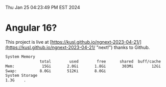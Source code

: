 Thu Jan 25 04:23:49 PM EST 2024

# Angular 16?


This project is live at [https://kusl.github.io/ngnext-2023-04-21/](https://kusl.github.io/ngnext-2023-04-21/ "next!") thanks to Github.

```bash
System Memory
               total        used        free      shared  buff/cache   available
Mem:            15Gi       2.0Gi       1.8Gi       303Mi        12Gi        13Gi
Swap:          8.0Gi       512Ki       8.0Gi
System Storage
1.3G	.
```
